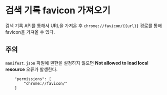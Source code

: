# 검색 기록 favicon 가져오기

검색 기록 API를 통해서 URL을 가져온 후 `chrome://favicon/{{url}}` 경로를 통해 favicon을 가져올 수 있다.

## 주의

`manifest.json` 파일에 권한을 설정하지 않으면 **Not allowed to load local resource** 오류가 발생한다.

```
    "permissions": [
        "chrome://favicon/"
    ]
```

